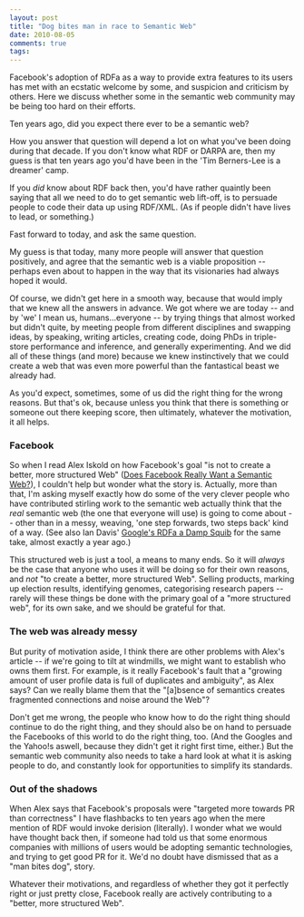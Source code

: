 ```yaml
---
layout: post
title: "Dog bites man in race to Semantic Web"
date: 2010-08-05
comments: true
tags: 
---
```


Facebook's adoption of RDFa as a way to provide extra features to its users has
met with an ecstatic welcome by some, and suspicion and criticism by others.
Here we discuss whether some in the semantic web community may be being too
hard on their efforts.

<!-- more -->

Ten years ago, did you expect there ever to be a semantic web?

How you answer that question will depend a lot on what you've been doing during
that decade. If you don't know what RDF or DARPA are, then my guess is that ten
years ago you'd have been in the 'Tim Berners-Lee is a dreamer' camp.

If you *did* know about RDF back then, you'd have rather quaintly been saying
that all we need to do to get semantic web lift-off, is to persuade people to
code their data up using RDF/XML. (As if people didn't have lives to lead, or
something.)

Fast forward to today, and ask the same question.

My guess is that today, many more people will answer that question positively,
and agree that the semantic web is a viable proposition -- perhaps even about
to happen in the way that its visionaries had always hoped it would.

Of course, we didn't get here in a smooth way, because that would imply that
we knew all the answers in advance. We got where we are today -- and by 'we'
I mean us, humans...everyone -- by trying things that almost worked but didn't
quite, by meeting people from different disciplines and swapping ideas, by
speaking, writing articles, creating code, doing PhDs in triple-store
performance and inference, and generally experimenting. And we did all of
these things (and more) because we knew instinctively that we could create a
web that was even more powerful than the fantastical beast we already had.

As you'd expect, sometimes, some of us did the right thing for the wrong
reasons. But that's ok, because unless you think that there is something or
someone out there keeping score, then ultimately, whatever the motivation, it
all helps.

### Facebook

So when I read Alex Iskold on how Facebook's goal "is not to create a better,
more structured Web" ([Does Facebook Really Want a Semantic Web?][1]), I
couldn't help but wonder what the story is. Actually, more than that, I'm
asking myself exactly how do some of the very clever people who have contributed
stirling work to the semantic web actually think that the *real* semantic web
(the one that everyone will use) is going to come about -- other than in a
messy, weaving, 'one step forwards, two steps back' kind of a way. (See also
Ian Davis' [Google's RDFa a Damp Squib][2] for the same take, almost exactly
a year ago.)

This structured web is just a tool, a means to many ends. So it will *always*
be the case that anyone who uses it will be doing so for their own reasons, and
*not* "to create a better, more structured Web". Selling products, marking up
election results, identifying genomes, categorising research papers -- rarely
will these things be done with the primary goal of a "more structured web", for
its own sake, and we should be grateful for that.

### The web was already messy

But purity of motivation aside, I think there are other problems with Alex's
article -- if we're going to tilt at windmills, we might want to establish
who owns them first. For example, is it really Facebook's fault that a "growing
amount of user profile data is full of duplicates and ambiguity", as Alex says?
Can we really blame them that the "[a]bsence of semantics creates fragmented
connections and noise around the Web"?

Don't get me wrong, the people who know how to do the right thing should
continue to do the right thing, and they should also be on hand to persuade
the Facebooks of this world to do the right thing, too. (And the Googles and
the Yahoo!s aswell, because they didn't get it right first time, either.) But
the semantic web community also needs to take a hard look at what it is asking
people to do, and constantly look for opportunities to simplify its standards.

### Out of the shadows

When Alex says that Facebook's proposals were "targeted more towards PR than
correctness" I have flashbacks to ten years ago when the mere mention of RDF
would invoke derision (literally). I wonder what we would have thought back
then, if someone had told us that some enormous companies with millions of
users would be adopting semantic technologies, and trying to get good PR for
it. We'd no doubt have dismissed that as a "man bites dog", story.

Whatever their motivations, and regardless of whether they got it perfectly
right or just pretty close, Facebook really are actively contributing to a
"better, more structured Web".

 [1]: http://www.readwriteweb.com/archives/does_facebook_really_want_a_semantic_web.php
 [2]: http://blog.iandavis.com/2009/05/googles-rdfa-a-damp-squib